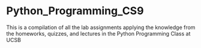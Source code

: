 # Python_Programming_CS9

This is a compilation of all the lab assignments applying the knowledge from the homeworks, quizzes, and lectures in the Python Programming Class at UCSB
